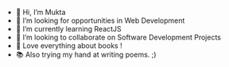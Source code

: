 - 👋 Hi, I’m Mukta
- 👀 I’m looking for opportunities in Web Development
- 🌱 I’m currently learning ReactJS
- 🤝 I’m looking to collaborate on Software Development Projects
- 💙 Love everything about books !
- 📚 Also trying my hand at writing poems. ;)


<!---
muktadeshpande2/muktadeshpande2 is a ✨ special ✨ repository because its `README.md` (this file) appears on your GitHub profile.
You can click the Preview link to take a look at your changes.
--->
